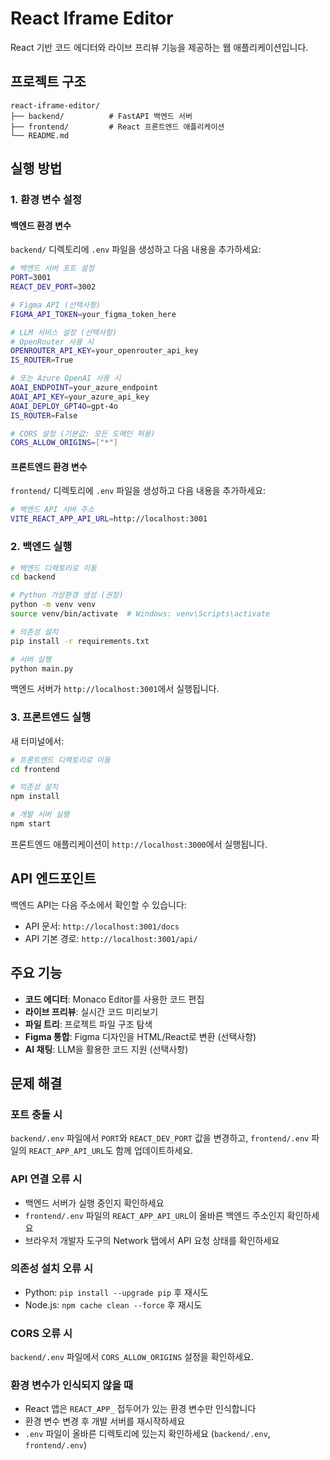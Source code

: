 # React Iframe Editor

React 기반 코드 에디터와 라이브 프리뷰 기능을 제공하는 웹 애플리케이션입니다.

## 프로젝트 구조

```
react-iframe-editor/
├── backend/          # FastAPI 백엔드 서버
├── frontend/         # React 프론트엔드 애플리케이션
└── README.md
```

## 실행 방법

### 1. 환경 변수 설정

#### 백엔드 환경 변수

`backend/` 디렉토리에 `.env` 파일을 생성하고 다음 내용을 추가하세요:

```bash
# 백엔드 서버 포트 설정
PORT=3001
REACT_DEV_PORT=3002

# Figma API (선택사항)
FIGMA_API_TOKEN=your_figma_token_here

# LLM 서비스 설정 (선택사항)
# OpenRouter 사용 시
OPENROUTER_API_KEY=your_openrouter_api_key
IS_ROUTER=True

# 또는 Azure OpenAI 사용 시
AOAI_ENDPOINT=your_azure_endpoint
AOAI_API_KEY=your_azure_api_key
AOAI_DEPLOY_GPT4O=gpt-4o
IS_ROUTER=False

# CORS 설정 (기본값: 모든 도메인 허용)
CORS_ALLOW_ORIGINS=["*"]
```

#### 프론트엔드 환경 변수

`frontend/` 디렉토리에 `.env` 파일을 생성하고 다음 내용을 추가하세요:

```bash
# 백엔드 API 서버 주소
VITE_REACT_APP_API_URL=http://localhost:3001
```

### 2. 백엔드 실행

```bash
# 백엔드 디렉토리로 이동
cd backend

# Python 가상환경 생성 (권장)
python -m venv venv
source venv/bin/activate  # Windows: venv\Scripts\activate

# 의존성 설치
pip install -r requirements.txt

# 서버 실행
python main.py
```

백엔드 서버가 `http://localhost:3001`에서 실행됩니다.

### 3. 프론트엔드 실행

새 터미널에서:

```bash
# 프론트엔드 디렉토리로 이동
cd frontend

# 의존성 설치
npm install

# 개발 서버 실행
npm start
```

프론트엔드 애플리케이션이 `http://localhost:3000`에서 실행됩니다.

## API 엔드포인트

백엔드 API는 다음 주소에서 확인할 수 있습니다:

- API 문서: `http://localhost:3001/docs`
- API 기본 경로: `http://localhost:3001/api/`

## 주요 기능

- **코드 에디터**: Monaco Editor를 사용한 코드 편집
- **라이브 프리뷰**: 실시간 코드 미리보기
- **파일 트리**: 프로젝트 파일 구조 탐색
- **Figma 통합**: Figma 디자인을 HTML/React로 변환 (선택사항)
- **AI 채팅**: LLM을 활용한 코드 지원 (선택사항)

## 문제 해결

### 포트 충돌 시

`backend/.env` 파일에서 `PORT`와 `REACT_DEV_PORT` 값을 변경하고, `frontend/.env` 파일의 `REACT_APP_API_URL`도 함께 업데이트하세요.

### API 연결 오류 시

- 백엔드 서버가 실행 중인지 확인하세요
- `frontend/.env` 파일의 `REACT_APP_API_URL`이 올바른 백엔드 주소인지 확인하세요
- 브라우저 개발자 도구의 Network 탭에서 API 요청 상태를 확인하세요

### 의존성 설치 오류 시

- Python: `pip install --upgrade pip` 후 재시도
- Node.js: `npm cache clean --force` 후 재시도

### CORS 오류 시

`backend/.env` 파일에서 `CORS_ALLOW_ORIGINS` 설정을 확인하세요.

### 환경 변수가 인식되지 않을 때

- React 앱은 `REACT_APP_` 접두어가 있는 환경 변수만 인식합니다
- 환경 변수 변경 후 개발 서버를 재시작하세요
- `.env` 파일이 올바른 디렉토리에 있는지 확인하세요 (`backend/.env`, `frontend/.env`)

